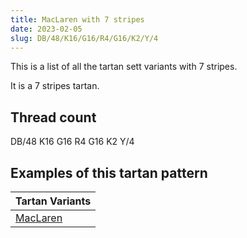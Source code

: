 ```yaml
---
title: MacLaren with 7 stripes
date: 2023-02-05
slug: DB/48/K16/G16/R4/G16/K2/Y/4
---
```

This is a list of all the tartan sett variants with 7 stripes.

It is a 7 stripes tartan.


## Thread count
DB/48 K16 G16 R4 G16 K2 Y/4

## Examples of this tartan pattern

| Tartan Variants |
|---------------|
| [MacLaren](/variants/db/48/k16/g16/r4/g16/k2/y/4-db000064-g004c00-k000000-rc80000-yffc800)||
